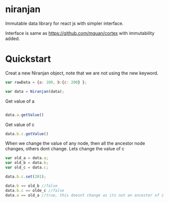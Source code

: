 # niranjan
Immutable data library for react js with simpler interface.

Interface is same as https://github.com/mquan/cortex with immutability added.

# Quickstart
Creat a new Niranjan object, note that we are not using the new keyword.
```javascript
var rawData = {a: 100, b:{c: 200} };

var data = Niranjan(data);
```



Get value of a
```javascript

data.a.getValue()
```

Get value of c

```javascript
data.b.c.getValue()
```

When we change the value of any node, then all the ancestor node changes, others dont change. Lets change the value of c

```javascript
var old_a = data.a;
var old_b = data.b;
var old_c = data.c;

data.b.c.set(201);

data.b == old_b //false
data.b.c == olde_c //false
data.a == old_a //true, this doesnt change as its not an ancestor of c

```
